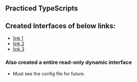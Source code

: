 ## Practiced TypeScripts 

## Created Interfaces of below links:
- [link 1](https://reqres.in/)
- [link 2](https://jsonplaceholder.typicode.com/posts/1)
- [link 3](https://jsonplaceholder.typicode.com/posts/1/comments)

### Also created a entire read-only dynamic interface



- Must see the config file for future.